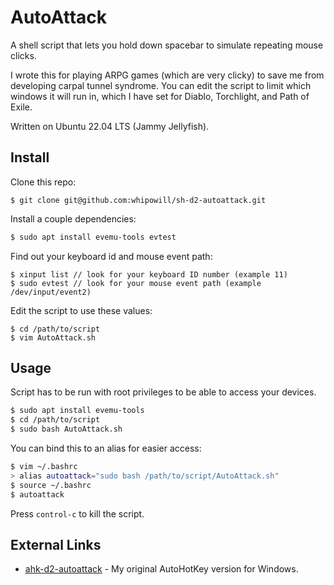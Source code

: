 # AutoAttack

A shell script that lets you hold down spacebar to simulate repeating mouse clicks.

I wrote this for playing ARPG games (which are very clicky) to save me from developing carpal tunnel syndrome.  You can edit the script to limit which windows it will run in, which I have set for Diablo, Torchlight, and Path of Exile.

Written on Ubuntu 22.04 LTS (Jammy Jellyfish).

## Install

Clone this repo:

```
$ git clone git@github.com:whipowill/sh-d2-autoattack.git
```

Install a couple dependencies:

```bash
$ sudo apt install evemu-tools evtest
```

Find out your keyboard id and mouse event path:

```
$ xinput list // look for your keyboard ID number (example 11)
$ sudo evtest // look for your mouse event path (example /dev/input/event2)
```

Edit the script to use these values:

```
$ cd /path/to/script
$ vim AutoAttack.sh
```

## Usage

Script has to be run with root privileges to be able to access your devices.

```bash
$ sudo apt install evemu-tools
$ cd /path/to/script
$ sudo bash AutoAttack.sh
```

You can bind this to an alias for easier access:

```bash
$ vim ~/.bashrc
> alias autoattack="sudo bash /path/to/script/AutoAttack.sh"
$ source ~/.bashrc
$ autoattack
```

Press ``control-c`` to kill the script.

## External Links

- [ahk-d2-autoattack](https://github.com/whipowill/ahk-d2-autoattack) - My original AutoHotKey version for Windows.
